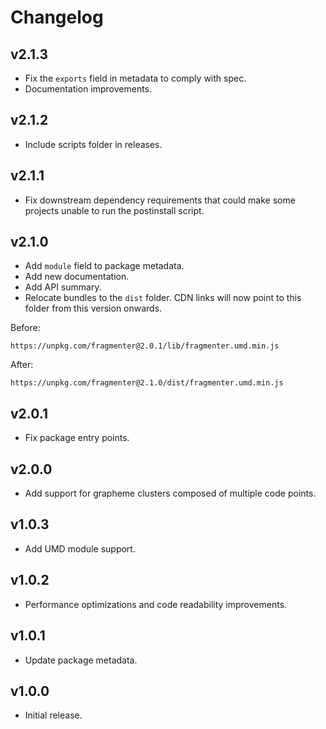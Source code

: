 # Changelog

## v2.1.3

* Fix the `exports` field in metadata to comply with spec.
* Documentation improvements.

## v2.1.2

* Include scripts folder in releases.

## v2.1.1

* Fix downstream dependency requirements that could make some projects unable to
  run the postinstall script.

## v2.1.0

* Add `module` field to package metadata.
* Add new documentation.
* Add API summary.
* Relocate bundles to the `dist` folder. CDN links will now point to this folder
  from this version onwards.

Before:

```text
https://unpkg.com/fragmenter@2.0.1/lib/fragmenter.umd.min.js
```

After:

```text
https://unpkg.com/fragmenter@2.1.0/dist/fragmenter.umd.min.js
```

## v2.0.1

* Fix package entry points.

## v2.0.0

* Add support for grapheme clusters composed of multiple code points.

## v1.0.3

* Add UMD module support.

## v1.0.2

* Performance optimizations and code readability improvements.

## v1.0.1

* Update package metadata.

## v1.0.0

* Initial release.
